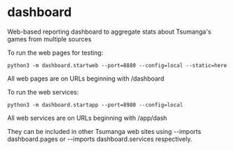 dashboard
=========

Web-based reporting dashboard to aggregate stats about Tsumanga's games from multiple sources

To run the web pages for testing:

    python3 -m dashboard.startweb --port=8880 --config=local --static=here

All web pages are on URLs beginning with /dashboard

To run the web services:

    python3 -m dashboard.startapp --port=8980 --config=local

All web services are on URLs beginning with /app/dash

They can be included in other Tsumanga web sites using --imports dashboard.pages or --imports dashboard.services respectively.
